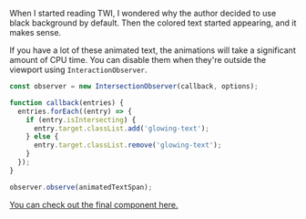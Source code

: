 When I started reading TWI, I wondered why the author decided to use black background by default. Then
the colored text started appearing, and it makes sense.

If you have a lot of these animated text, the animations will take a significant amount of CPU time.
You can disable them when they're outside the viewport using `InteractionObserver`.

```ts
const observer = new IntersectionObserver(callback, options);

function callback(entries) {
  entries.forEach((entry) => {
    if (entry.isIntersecting) {
      entry.target.classList.add('glowing-text');
    } else {
      entry.target.classList.remove('glowing-text');
    }
  });
}

observer.observe(animatedTextSpan);
```

[You can check out the final component here.](https://github.com/ishamf/site/blob/main/src/lib/posts/2023-06-18-glowing-text-effects/GlowingText.svelte)

